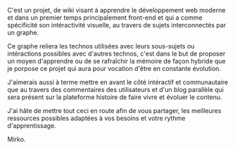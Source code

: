C'est un projet, de wiki visant à apprendre le développement web moderne et
dans un premier temps principalement front-end et qui a comme spécificité
son intéractivité visuelle, au travers de sujets interconnectés par un graphe.

Ce graphe reliera les technos utilisées avec leurs sous-sujets ou intéractions
possibles avec d'autres technos, c'est dans le but de proposer un moyen
d'apprendre ou de se rafraîchir la mémoire de façon hybride que je porpose
ce projet qui aura pour vocation d'être en constante évolution.

J'aimerais aussi à terme mettre en avant le côté intéractif et communautaire
que au travers des commentaires des utilisateurs et d'un blog parallèle qui
sera présent sur la plateforme histoire de faire vivre et évoluer le contenu.

J'ai hâte de mettre tout ceci en route afin de vous partager, les meilleures
ressources possibles adaptées à vos besoins et votre rythme d'apprentissage.

Mirko.
